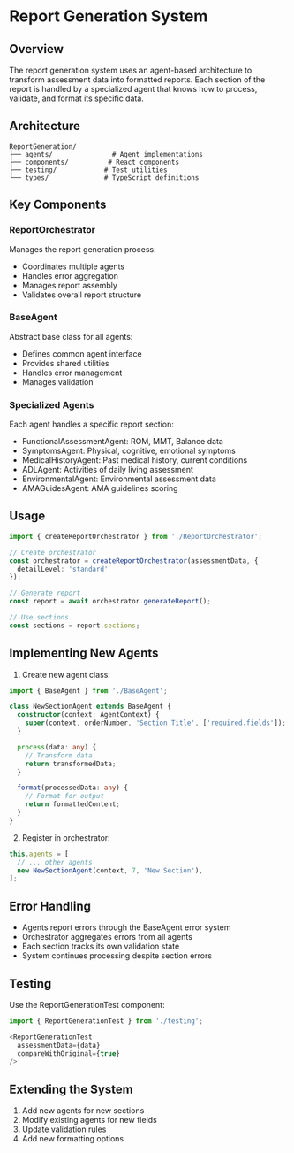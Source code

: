 # Report Generation System

## Overview
The report generation system uses an agent-based architecture to transform assessment data into formatted reports. Each section of the report is handled by a specialized agent that knows how to process, validate, and format its specific data.

## Architecture

```
ReportGeneration/
├── agents/               # Agent implementations
├── components/          # React components
├── testing/            # Test utilities
└── types/              # TypeScript definitions
```

## Key Components

### ReportOrchestrator
Manages the report generation process:
- Coordinates multiple agents
- Handles error aggregation
- Manages report assembly
- Validates overall report structure

### BaseAgent
Abstract base class for all agents:
- Defines common agent interface
- Provides shared utilities
- Handles error management
- Manages validation

### Specialized Agents
Each agent handles a specific report section:
- FunctionalAssessmentAgent: ROM, MMT, Balance data
- SymptomsAgent: Physical, cognitive, emotional symptoms
- MedicalHistoryAgent: Past medical history, current conditions
- ADLAgent: Activities of daily living assessment
- EnvironmentalAgent: Environmental assessment data
- AMAGuidesAgent: AMA guidelines scoring

## Usage

```typescript
import { createReportOrchestrator } from './ReportOrchestrator';

// Create orchestrator
const orchestrator = createReportOrchestrator(assessmentData, {
  detailLevel: 'standard'
});

// Generate report
const report = await orchestrator.generateReport();

// Use sections
const sections = report.sections;
```

## Implementing New Agents

1. Create new agent class:
```typescript
import { BaseAgent } from './BaseAgent';

class NewSectionAgent extends BaseAgent {
  constructor(context: AgentContext) {
    super(context, orderNumber, 'Section Title', ['required.fields']);
  }

  process(data: any) {
    // Transform data
    return transformedData;
  }

  format(processedData: any) {
    // Format for output
    return formattedContent;
  }
}
```

2. Register in orchestrator:
```typescript
this.agents = [
  // ... other agents
  new NewSectionAgent(context, 7, 'New Section'),
];
```

## Error Handling
- Agents report errors through the BaseAgent error system
- Orchestrator aggregates errors from all agents
- Each section tracks its own validation state
- System continues processing despite section errors

## Testing
Use the ReportGenerationTest component:
```typescript
import { ReportGenerationTest } from './testing';

<ReportGenerationTest 
  assessmentData={data}
  compareWithOriginal={true}
/>
```

## Extending the System
1. Add new agents for new sections
2. Modify existing agents for new fields
3. Update validation rules
4. Add new formatting options